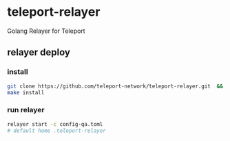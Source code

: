 # teleport-relayer

Golang Relayer for Teleport

## relayer deploy

### install

```bash
git clone https://github.com/teleport-network/teleport-relayer.git  &&  cd  teleport-relayer
make install
```

### run relayer

```bash
relayer start -c config-qa.toml
# default home .teleport-relayer
```
